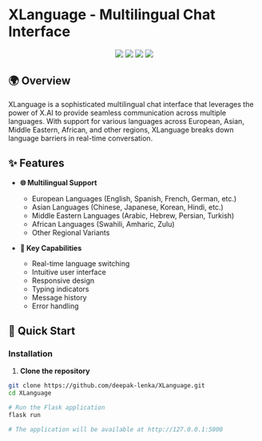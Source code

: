 # XLanguage - Multilingual Chat Interface

<div align="center">
  <img src="https://img.shields.io/badge/Python-3.8+-blue.svg"/>
  <img src="https://img.shields.io/badge/Flask-2.0+-green.svg"/>
  <img src="https://img.shields.io/badge/X.AI-Powered-orange.svg"/>
  <img src="https://img.shields.io/badge/License-MIT-yellow.svg"/>
</div>

## 🌍 Overview

XLanguage is a sophisticated multilingual chat interface that leverages the power of X.AI to provide seamless communication across multiple languages. With support for various languages across European, Asian, Middle Eastern, African, and other regions, XLanguage breaks down language barriers in real-time conversation.

## ✨ Features

- **🌐 Multilingual Support**
  - European Languages (English, Spanish, French, German, etc.)
  - Asian Languages (Chinese, Japanese, Korean, Hindi, etc.)
  - Middle Eastern Languages (Arabic, Hebrew, Persian, Turkish)
  - African Languages (Swahili, Amharic, Zulu)
  - Other Regional Variants

- **🎯 Key Capabilities**
  - Real-time language switching
  - Intuitive user interface
  - Responsive design
  - Typing indicators
  - Message history
  - Error handling

## 🚀 Quick Start
### Installation

1. **Clone the repository**
```bash
git clone https://github.com/deepak-lenka/XLanguage.git
cd XLanguage

# Run the Flask application
flask run

# The application will be available at http://127.0.0.1:5000

